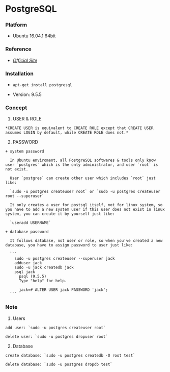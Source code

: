 # PostgreSQL

### Platform

  + Ubuntu 16.04.1 64bit
  
### Reference

  + [*Official Site*](https://www.postgresql.org/docs/9.5/)
  
### Installation

  + `apt-get install postgresql`
  
  + Version: 9.5.5

### Concept
  
  1. USER & ROLE    
    
    *CREATE USER is equivalent to CREATE ROLE except that CREATE USER assumes LOGIN by default, while CREATE ROLE does not.*
    
  2. PASSWORD
  
    + system password
      
      In Ubuntu enviroment, all PostgreSQL softwares & tools only know user `postgres` which is the only administrator, and user `root` is not exist.
      
      User `postgres` can create other user which includes `root` just like:
      
      `sudo -u postgres createuser root` or `sudo -u postgres createuser root --superuser`
      
      It only creates a user for postsql itself, not for linux system, so you have to add a new system user if this user does not exist in linux system, you can create it by yourself just like:
      
      `useradd USERNAME`
      
    + database password
    
      It follows database, not user or role, so when you've created a new database, you have to assign password to user just like:
    
      ```
        sudo -u postgres createuser --superuser jack
        adduser jack
        sudo -u jack createdb jack
        psql jack
          psql (9.5.5)
          Type "help" for help.

          jack=# ALTER USER jack PASSWORD 'jack';        
      ```

### Note

  1. Users

    add user: `sudo -u postgres createuser root`
    
    delete user: `sudo -u postgres dropuser root`
    
  2. Database
    
    create database: `sudo -u postgres createdb -O root test`
    
    delete database: `sudo -u postgres dropdb test`
